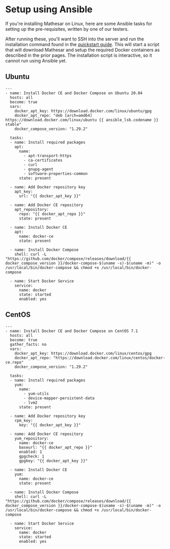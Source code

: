 # Setup using Ansible

If you're installing Mathesar on Linux, here are some Ansible tasks for setting up the pre-requisites, written by one of our testers. 

After running these, you'll want to SSH into the server and run the installation command found in the [quickstart guide](./quickstart.md). This will start a script that will download Mathesar and setup the required Docker containers as described in the prior pages. The installation script is interactive, so it cannot run using Ansible yet.

## Ubuntu
```
---
- name: Install Docker CE and Docker Compose on Ubuntu 20.04
  hosts: all
  become: true
  vars:
    docker_apt_key: https://download.docker.com/linux/ubuntu/gpg
    docker_apt_repo: "deb [arch=amd64] https://download.docker.com/linux/ubuntu {{ ansible_lsb.codename }} stable"
    docker_compose_version: "1.29.2"

  tasks:
  - name: Install required packages
    apt:
      name: 
        - apt-transport-https
        - ca-certificates
        - curl
        - gnupg-agent
        - software-properties-common
      state: present

  - name: Add Docker repository key
    apt_key:
      url: "{{ docker_apt_key }}"

  - name: Add Docker CE repository
    apt_repository:
      repo: "{{ docker_apt_repo }}"
      state: present

  - name: Install Docker CE
    apt:
      name: docker-ce
      state: present

  - name: Install Docker Compose
    shell: curl -L "https://github.com/docker/compose/releases/download/{{ docker_compose_version }}/docker-compose-$(uname -s)-$(uname -m)" -o /usr/local/bin/docker-compose && chmod +x /usr/local/bin/docker-compose

  - name: Start Docker Service
    service:
      name: docker
      state: started
      enabled: yes
```

## CentOS
```
---
- name: Install Docker CE and Docker Compose on CentOS 7.1
  hosts: all
  become: true
  gather_facts: no
  vars:
    docker_apt_key: https://download.docker.com/linux/centos/gpg
    docker_apt_repo: "https://download.docker.com/linux/centos/docker-ce.repo"
    docker_compose_version: "1.29.2"

  tasks:
  - name: Install required packages
    yum:
      name: 
        - yum-utils
        - device-mapper-persistent-data
        - lvm2
      state: present

  - name: Add Docker repository key
    rpm_key:
      key: "{{ docker_apt_key }}"

  - name: Add Docker CE repository
    yum_repository:
      name: docker-ce
      baseurl: "{{ docker_apt_repo }}"
      enabled: 1
      gpgcheck: 1
      gpgkey: "{{ docker_apt_key }}"

  - name: Install Docker CE
    yum:
      name: docker-ce
      state: present

  - name: Install Docker Compose
    shell: curl -L "https://github.com/docker/compose/releases/download/{{ docker_compose_version }}/docker-compose-$(uname -s)-$(uname -m)" -o /usr/local/bin/docker-compose && chmod +x /usr/local/bin/docker-compose

  - name: Start Docker Service
    service:
      name: docker
      state: started
      enabled: yes
```